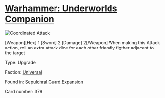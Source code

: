 # [Warhammer: Underworlds Companion](https://guidokessels.github.io/wh-underworlds)

  

![Coordinated Attack](https://warhammerunderworlds.com/wp-content/uploads/sites/6/2017/12/379_ENG-Coordinated-Attack.png)

[Weapon][Hex] 1 [Sword] 2 [Damage] 2[/Weapon] When making this Attack action, roll an extra attack dice for each other friendly figther adjacent to the target

Type: Upgrade

Faction: [Universal](https://guidokessels.github.io/wh-underworlds/factions/universal)

Found in: [Sepulchral Guard Expansion](https://guidokessels.github.io/wh-underworlds/locations/sepulchral-guard-expansion)

Card number: 379
